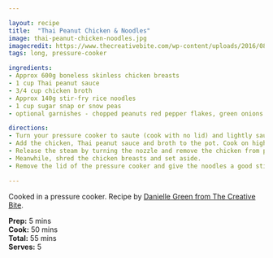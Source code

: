 ```yaml
---

layout: recipe
title:  "Thai Peanut Chicken & Noodles"
image: thai-peanut-chicken-noodles.jpg
imagecredit: https://www.thecreativebite.com/wp-content/uploads/2016/08/Pressure-Cooker-Thai-Peanut-Chicken-Noodles-The-Creative-Bite-2-copy.jpg
tags: long, pressure-cooker

ingredients:
- Approx 600g boneless skinless chicken breasts
- 1 cup Thai peanut sauce
- 3/4 cup chicken broth
- Approx 140g stir-fry rice noodles
- 1 cup sugar snap or snow peas
- optional garnishes - chopped peanuts red pepper flakes, green onions & cilantro

directions:
- Turn your pressure cooker to saute (cook with no lid) and lightly saute the peas for 1-2 until just slightly cooked. Remove peas and set aside. Turn off of saute.
- Add the chicken, Thai peanut sauce and broth to the pot. Cook on high pressure for 12 minutes.
- Release the steam by turning the nozzle and remove the chicken from pot, leaving the sauce. To the sauce, add the noodles and ensure all of the dry noodles are submerged in sauce. Top with the peas and replace the cover as quickly as possible. Change the settings to slow cooker (ie. put it on the lowest heat with the lid closed), and cook for 10 minutes or until the noodles are soft but firm.
- Meanwhile, shred the chicken breasts and set aside.
- Remove the lid of the pressure cooker and give the noodles a good stir. Add the chicken back to the pot with the noodles. Cook on slow cooker mode for an additional 10 minutes. Serve warm.

---
```


Cooked in a pressure cooker. Recipe by [Danielle Green from The Creative Bite](https://www.thecreativebite.com/pressure-cooker-thai-peanut-chicken-noodles/).

**Prep:** 5 mins  
**Cook:** 50 mins  
**Total:** 55 mins  
**Serves:** 5